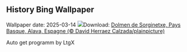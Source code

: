 ## History Bing Wallpaper
Wallpaper date: 2025-03-14
![](https://www.bing.com/th?id=OHR.BasqueDolmen_FR-FR8212950561_UHD.jpg&w=1000)Download: [Dolmen de Sorginetxe, Pays Basque, Alava, Espagne (© David Herraez Calzada/plainpicture)](https://www.bing.com/th?id=OHR.BasqueDolmen_FR-FR8212950561_UHD.jpg)

Auto get programm by LtgX
